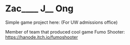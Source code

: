 # Zac____ J__ Ong

Simple game project here: (For UW admissions office)


Member of team that produced cool game Fumo Shooter: https://hanode.itch.io/fumoshooter
